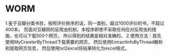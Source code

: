 # WORM
1.鉴于豆瓣分类书目，按照评价排序的话，同一类别，超过1000评价的书，不超过400本。
  而面对豆瓣网的反爬虫机制，本程序即使不采取任何应对反爬虫的措施，也可以下载500个网页，
  所以得到的结果是相对准确的。
2.使用方法：首先使用MyCrawlerByThread下载需要的网页，
  然后使用ExtractInfoByThread解析和提取网页信息，
  然后使用txt2excel将结果转化为excel格式。

